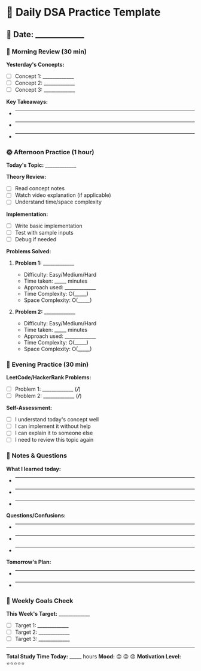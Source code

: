 # 📅 Daily DSA Practice Template

## 📅 Date: _____________

### 🌅 **Morning Review (30 min)**
**Yesterday's Concepts:**
- [ ] Concept 1: _____________
- [ ] Concept 2: _____________
- [ ] Concept 3: _____________

**Key Takeaways:**
- _____________
- _____________
- _____________

### 🌞 **Afternoon Practice (1 hour)**
**Today's Topic:** _____________

**Theory Review:**
- [ ] Read concept notes
- [ ] Watch video explanation (if applicable)
- [ ] Understand time/space complexity

**Implementation:**
- [ ] Write basic implementation
- [ ] Test with sample inputs
- [ ] Debug if needed

**Problems Solved:**
1. **Problem 1:** _____________
   - Difficulty: Easy/Medium/Hard
   - Time taken: _____ minutes
   - Approach used: _____________
   - Time Complexity: O(_____)
   - Space Complexity: O(_____)

2. **Problem 2:** _____________
   - Difficulty: Easy/Medium/Hard
   - Time taken: _____ minutes
   - Approach used: _____________
   - Time Complexity: O(_____)
   - Space Complexity: O(_____)

### 🌙 **Evening Practice (30 min)**
**LeetCode/HackerRank Problems:**
- [ ] Problem 1: _____________ (_____/_____)
- [ ] Problem 2: _____________ (_____/_____)

**Self-Assessment:**
- [ ] I understand today's concept well
- [ ] I can implement it without help
- [ ] I can explain it to someone else
- [ ] I need to review this topic again

### 📝 **Notes & Questions**
**What I learned today:**
- _____________
- _____________
- _____________

**Questions/Confusions:**
- _____________
- _____________
- _____________

**Tomorrow's Plan:**
- _____________
- _____________

### 🎯 **Weekly Goals Check**
**This Week's Target:** _____________
- [ ] Target 1: _____________
- [ ] Target 2: _____________
- [ ] Target 3: _____________

---
**Total Study Time Today:** _____ hours
**Mood:** 😊 😐 😞
**Motivation Level:** ⭐⭐⭐⭐⭐
